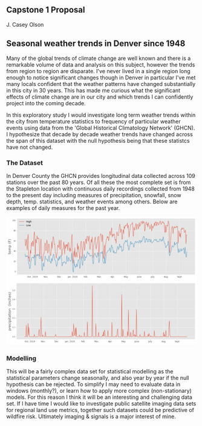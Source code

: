 ## Capstone 1 Proposal
J. Casey Olson
## Seasonal weather trends in Denver since 1948

Many of the global trends of climate change are well known and there is a remarkable volume of data and analysis on this subject, however the trends from region to region are disparate. I've never lived in a single region long enough to notice significant changes though in Denver in particular I've met many locals confident that the weather patterns have changed substantially in this city in 30 years.  This has made me curious what the significant effects of climate change are in our city and which trends I can confidently project into the coming decade.

In this exploratory study I would investigate long term weather trends within the city from temperature statistics to frequency of particular weather events using data from the 'Global Historical Climatology Network' (GHCN).  I hypothesize that decade by decade weather trends have changed across the span of this dataset with the null hypothesis being that these statistcs have not changed. 

### The Dataset

In Denver County the GHCN provides longitudinal data collected across 109 stations over the past 80 years.  Of all these the most complete set is from the Stapleton location with continuous daily recordings collected from 1948 to the present day including measures of precipitation, snowfall, snow depth, temp. statistics, and weather events among others.  Below are examples of daily measures for the past year.

![image](images/Temp_2020.png)
![image](images/Prec_2020.png)

### Modelling

This will be a fairly complex data set for statistical modelling as the statistical parameters change seasonally, and also year by year if the null hypothesis can be rejected.  To simplify I may need to evaluate data in windows (monthly?), or learn how to apply more complex (non-stationary) models.  For this reason I think it will be an interesting and challenging data set.  If I have time I would like to investigate public satellite imaging data sets for regional land use metrics, together such datasets could be predictive of wildfire risk.  Ultimately imaging & signals is a major interest of mine.